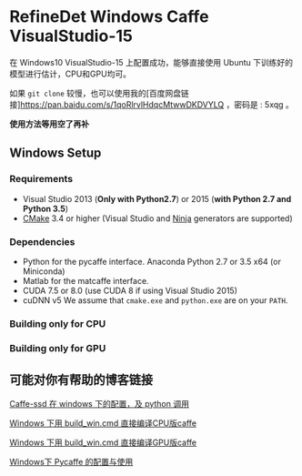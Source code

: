 # RefineDet  Windows  Caffe  VisualStudio-15
在 Windows10 VisualStudio-15 上配置成功，能够直接使用 Ubuntu 下训练好的模型进行估计，CPU和GPU均可。

如果 `git clone` 较慢，也可以使用我的[百度网盘链接]https://pan.baidu.com/s/1qoRlrvlHdqcMtwwDKDVYLQ ，密码是 : 5xqg 。

**使用方法等用空了再补**

## Windows Setup
### Requirements
 - Visual Studio 2013 (**Only with Python2.7**) or 2015 (**with Python 2.7 and Python 3.5**)
 - [CMake](https://cmake.org/) 3.4 or higher (Visual Studio and [Ninja](https://ninja-build.org/) generators are supported)

### Dependencies
 - Python for the pycaffe interface. Anaconda Python 2.7 or 3.5 x64 (or Miniconda)
 - Matlab for the matcaffe interface.
 - CUDA 7.5 or 8.0 (use CUDA 8 if using Visual Studio 2015)
 - cuDNN v5
 We assume that `cmake.exe` and `python.exe` are on your `PATH`.

### Building only for CPU

### Building only for GPU

## 可能对你有帮助的博客链接

[Caffe-ssd 在 windows 下的配置，及 python 调用](https://blog.csdn.net/Chris_zhangrx/article/details/83317721)

[Windows 下用 build_win.cmd 直接编译CPU版caffe](https://blog.csdn.net/Chris_zhangrx/article/details/79096015)

[Windows 下用 build_win.cmd 直接编译GPU版caffe](https://blog.csdn.net/Chris_zhangrx/article/details/83339684)

[Windows下 Pycaffe 的配置与使用](https://blog.csdn.net/Chris_zhangrx/article/details/79210288)